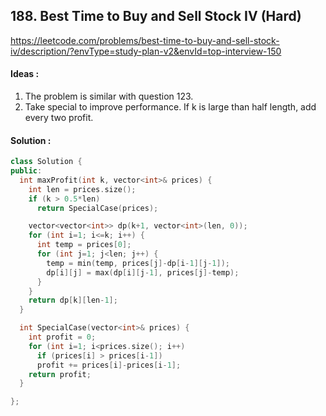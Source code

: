 ## **188. Best Time to Buy and Sell Stock IV (Hard)**


https://leetcode.com/problems/best-time-to-buy-and-sell-stock-iv/description/?envType=study-plan-v2&envId=top-interview-150


#### Ideas :
1. The problem is similar with question 123.
2. Take special to improve performance. If k is large than half length, add every two profit.

#### Solution :
```C++
class Solution {
public:
  int maxProfit(int k, vector<int>& prices) {
    int len = prices.size();
    if (k > 0.5*len)
      return SpecialCase(prices);

    vector<vector<int>> dp(k+1, vector<int>(len, 0));
    for (int i=1; i<=k; i++) {
      int temp = prices[0];
      for (int j=1; j<len; j++) {
        temp = min(temp, prices[j]-dp[i-1][j-1]);
        dp[i][j] = max(dp[i][j-1], prices[j]-temp);
      }
    }
    return dp[k][len-1];
  }

  int SpecialCase(vector<int>& prices) {
    int profit = 0;
    for (int i=1; i<prices.size(); i++)
      if (prices[i] > prices[i-1]) 
      profit += prices[i]-prices[i-1];
    return profit;
  }

};
```
